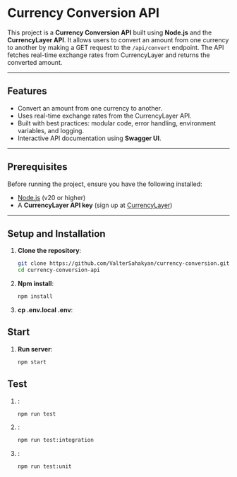 # Currency Conversion API

This project is a **Currency Conversion API** built using **Node.js** and the **CurrencyLayer API**. It allows users to convert an amount from one currency to another by making a GET request to the `/api/convert` endpoint. The API fetches real-time exchange rates from CurrencyLayer and returns the converted amount.

---

## Features
- Convert an amount from one currency to another.
- Uses real-time exchange rates from the CurrencyLayer API.
- Built with best practices: modular code, error handling, environment variables, and logging.
- Interactive API documentation using **Swagger UI**.

---

## Prerequisites
Before running the project, ensure you have the following installed:
- [Node.js](https://nodejs.org/) (v20 or higher)
- A **CurrencyLayer API key** (sign up at [CurrencyLayer](https://currencylayer.com))

---

## Setup and Installation
1. **Clone the repository**:
   ```bash
   git clone https://github.com/ValterSahakyan/currency-conversion.git
   cd currency-conversion-api
2. **Npm install**:
   ```bash
   npm install
3. **cp .env.local .env**:

## Start
1. **Run server**:
   ```bash
   npm start
## Test
1. :
   ```bash
   npm run test
2. :
   ```bash
   npm run test:integration
3. :
   ```bash
   npm run test:unit